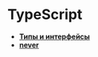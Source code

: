# TypeScript

* **<a href="./pages/branches/readme.md">Типы и интерфейсы</a>**
* **<a href="./pages/branches/readme.md">never</a>**


